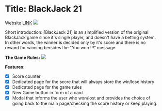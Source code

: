 # Title: BlackJack 21
Website [LINK](https://antoniobaciu.github.io/js-21-card-game/)
![](js-21-card-game/resources/game-preview.png)

Short introduction:
[BlackJack 21] is an simplified version of the original BlackJack game since it's single player,
and doesn't have a betting system.
In other words, the winner is decided only by it's score and there is no reward for winning
bersides the "You won !!!" message.

__The Game Rules:__
![](js-21-card-game/resources/rules-preview.png)

__Features:__

- [x] Score counter
- [x] Dedicated page for the score that will always store the win/lose history
- [x] Dedicated page for the game rules
- [x] New Game button in form of a card
- [x] Modal that informs the user who won/lost and provides the choice of going back to the main page/checking the score history or keep playing. 
